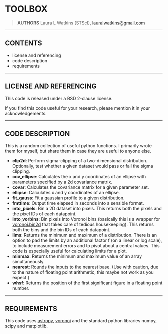 TOOLBOX
=======

> **AUTHORS**
Laura L Watkins (STScI), <lauralwatkins@gmail.com>


-------------------------------------------------------------------------------


CONTENTS
--------

* license and referencing
* code description
* requirements


-------------------------------------------------------------------------------


LICENSE AND REFERENCING
-----------------------

This code is released under a BSD 2-clause license.

If you find this code useful for your research, please mention it in your acknowledgements.


-------------------------------------------------------------------------------


CODE DESCRIPTION
----------------

This is a random collection of useful python functions. I primarily wrote them for myself, but share them in case they are useful to anyone else.

* **clip2d**: Perform sigma-clipping of a two-dimensional distribution. Optionally, test whether a given dataset would pass or fail the sigma clipping.
* **cov_ellipse**: Calculates the x and y coordinates of an ellipse with parameters specified by a 2d covariance matrix.
* **covar**: Calculates the covariance matrix for a given parameter set.
* **ellipse**: Calculates x and y coordinates of an ellipse.
* **fit_gauss**: Fit a gaussian profile to a given distribution.
* **fmttime**: Output time elapsed in seconds into a sensible format.
* **into_pixels**: Bin a 2D dataset into pixels. This returns both the pixels and the pixel IDs of each datapoint.
* **into_vorbins**: Bin pixels into Voronoi bins (basically this is a wrapper for [voronoi.bin2d](https://github.com/lauralwatkins/voronoi) that takes care of tedious housekeeping). This returns both the bins and the bin IDs of each datapoint.
* **lims**: Returns the minimum and maximum of a distribution. There is an option to pad the limits by an additional factor f (on a linear or log scale), to include measurement errors and to pivot about a central values. This code is especially useful for calculating limits for a plot.
* **minmax**: Returns the minimum and maximum value of an array simultaneously.
* **nearest**: Rounds the inputs to the nearest base. (Use with caution, due to the nature of floating point arithmetic, this maybe not work as you expect.)
* **whsf**: Returns the position of the first significant figure in a floating point number.


-------------------------------------------------------------------------------


REQUIREMENTS
----------------------------------------

This code uses [astropy](https://github.com/astropy/astropy), [voronoi](https://github.com/lauralwatkins/voronoi) and the standard python libraries numpy, scipy and matplotlib.
